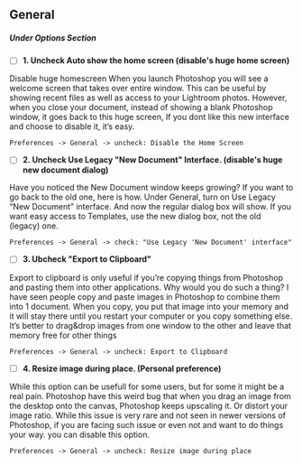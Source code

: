 ## General 
##### Under Options Section

- [ ] **1. Uncheck Auto show the home screen (disable's huge home screen)**

Disable huge homescreen
When you launch Photoshop you will see a welcome screen that takes over entire window. This can be useful by showing recent files as well as access to your Lightroom photos. However, when you close your document, instead of showing a blank Photoshop window, it goes back to this huge screen, If you dont like this new interface and choose to disable it, it’s easy.

    Preferences -> General -> uncheck: Disable the Home Screen 

- [ ] **2. Uncheck Use Legacy "New Document" Interface. (disable's huge new document dialog)**

Have you noticed the New Document window keeps growing? If you want to go back to the old one, here is how.
Under General, turn on Use Legacy “New Document” interface.
And now the regular dialog box will show. If you want easy access to Templates, use the new dialog box, not the old (legacy) one.

    Preferences -> General -> check: "Use Legacy 'New Document' interface"

- [ ] **3. Ubcheck "Export to Clipboard"**

Export to clipboard is only useful if you’re copying things from Photoshop and pasting them into other applications. Why would you do such a thing?
I have seen people copy and paste images in Photoshop to combine them into 1 document. When you copy, you put that image into your memory and it will stay there until you restart your computer or you copy something else. It’s better to drag&drop images from one window to the other and leave that memory free for other things

    Preferences -> General -> uncheck: Export to Clipboard

- [ ] **4. Resize image during place. (Personal preference)**

While this option can be usefull for some users, but for some it might be a real pain. Photoshop have this weird bug that when you drag an image from the desktop onto the canvas, Photoshop keeps upscaling it. Or distort your image ratio. 
While this issue is very rare and not seen in newer versions of Photoshop, if you are facing such issue or even not and want to do things your way. you can disable this option.

    Preferences -> General -> uncheck: Resize image during place





